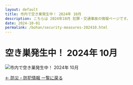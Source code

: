 ```yaml
---
layout: default
title: 市内で空き巣発生中！ 2024年 10月
description: こちらは 2024年10月 犯罪・交通事故の情報ページです。
date: 2024-10-01
permalink: /bohan/security-measures-202410.html
---
```

 <main>
  <h1>空き巣発生中！ 2024年 10月</h1>
  <img src="{{ '/kairan/2024-11-01/images/202411_40675_page_007-small.jpg' | relative_url }}" 
       alt="市内で空き巣発生中！ 2024年 10月" 
       data-medium-src="{{ '/kairan/2024-11-01/images/202411_40675_page_007-medium.jpg' | relative_url }}"
       data-large-src="{{ '/kairan/2024-11-01/images/202411_40675_page_007-large.jpg' | relative_url }}">

  <p><a href="{{ '/bohan/index.html' | relative_url }}">← 防災・防犯情報 一覧に戻る</a></p>
 </main>